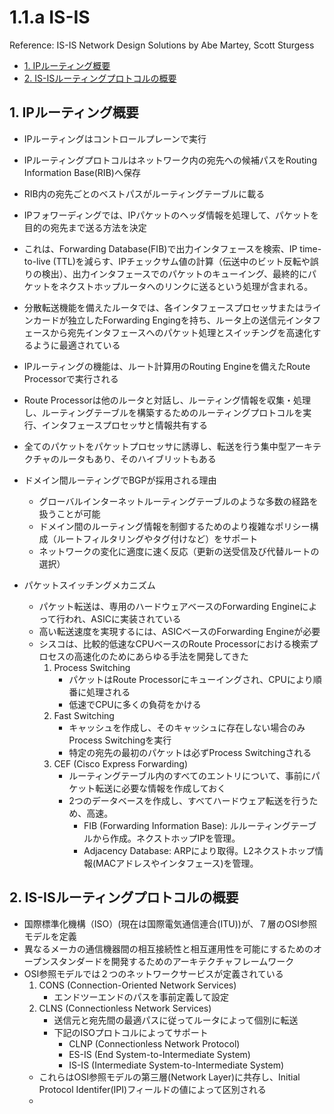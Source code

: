 # 1.1.a IS-IS

Reference: IS-IS Network Design Solutions by Abe Martey, Scott Sturgess

- [1. IPルーティング概要](#IPルーティング概要)
- [2. IS-ISルーティングプロトコルの概要](#IS-ISルーティングプロトコルの概要)

## 1. IPルーティング概要
- IPルーティングはコントロールプレーンで実行
- IPルーティングプロトコルはネットワーク内の宛先への候補パスをRouting Information Base(RIB)へ保存
- RIB内の宛先ごとのベストパスがルーティングテーブルに載る
- IPフォワーディングでは、IPパケットのヘッダ情報を処理して、パケットを目的の宛先まで送る方法を決定
- これは、Forwarding Database(FIB)で出力インタフェースを検索、IP time-to-live (TTL)を減らす、IPチェックサム値の計算（伝送中のビット反転や誤りの検出）、出力インタフェースでのパケットのキューイング、最終的にパケットをネクストホップルータへのリンクに送るという処理が含まれる。

- 分散転送機能を備えたルータでは、各インタフェースプロセッサまたはラインカードが独立したForwarding Engingを持ち、ルータ上の送信元インタフェースから宛先インタフェースへのパケット処理とスイッチングを高速化するように最適されている
- IPルーティングの機能は、ルート計算用のRouting Engineを備えたRoute Processorで実行される
- Route Processorは他のルータと対話し、ルーティング情報を収集・処理し、ルーティングテーブルを構築するためのルーティングプロトコルを実行、インタフェースプロセッサと情報共有する
- 全てのパケットをパケットプロセッサに誘導し、転送を行う集中型アーキテクチャのルータもあり、そのハイブリットもある

- ドメイン間ルーティングでBGPが採用される理由
  - グローバルインターネットルーティングテーブルのような多数の経路を扱うことが可能
  - ドメイン間のルーティング情報を制御するためのより複雑なポリシー構成（ルートフィルタリングやタグ付けなど）をサポート
  - ネットワークの変化に適度に速く反応（更新の送受信及び代替ルートの選択）

- パケットスイッチングメカニズム
  - パケット転送は、専用のハードウェアベースのForwarding Engineによって行われ、ASICに実装されている
  - 高い転送速度を実現するには、ASICベースのForwarding Engineが必要
  - シスコは、比較的低速なCPUベースのRoute Processorにおける検索プロセスの高速化のためにあらゆる手法を開発してきた
    1. Process Switching
       - パケットはRoute Processorにキューイングされ、CPUにより順番に処理される
       - 低速でCPUに多くの負荷をかける
    2. Fast Switching
       - キャッシュを作成し、そのキャッシュに存在しない場合のみProcess Switchingを実行
       - 特定の宛先の最初のパケットは必ずProcess Switchingされる
    3. CEF (Cisco Express Forwarding)
       - ルーティングテーブル内のすべてのエントリについて、事前にパケット転送に必要な情報を作成しておく
       - 2つのデータベースを作成し、すべてハードウェア転送を行うため、高速。
         - FIB (Forwarding Information Base): ルルーティングテーブルから作成。ネクストホップIPを管理。
         - Adjacency Database: ARPにより取得。L2ネクストホップ情報(MACアドレスやインタフェース)を管理。

        
## 2. IS-ISルーティングプロトコルの概要
- 国際標準化機構（ISO）(現在は国際電気通信連合(ITU))が、７層のOSI参照モデルを定義
- 異なるメーカの通信機器間の相互接続性と相互運用性を可能にするためのオープンスタンダードを開発するためのアーキテクチャフレームワーク
- OSI参照モデルでは２つのネットワークサービスが定義されている
  1. CONS (Connection-Oriented Network Services)
     - エンドツーエンドのパスを事前定義して設定
  2. CLNS (Connectionless Network Services)
     - 送信元と宛先間の最適パスに従ってルータによって個別に転送
     - 下記のISOプロトコルによってサポート
       - CLNP (Connectionless Network Protocol)
       - ES-IS (End System-to-Intermediate System)
       - IS-IS (Intermediate System-to-Intermediate System)
    - これらはOSI参照モデルの第三層(Network Layer)に共存し、Initial Protocol Identifer(IPI)フィールドの値によって区別される
    - 

        


